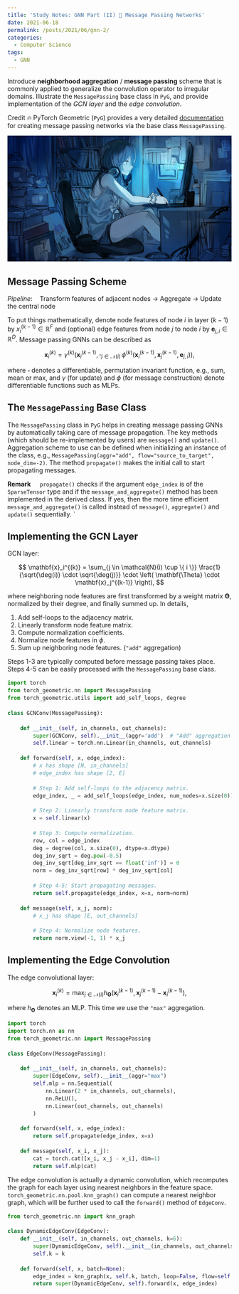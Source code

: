 ```yaml
---
title: 'Study Notes: GNN Part (II) 🌲 Message Passing Networks'
date: 2021-06-18
permalink: /posts/2021/06/gnn-2/
categories:
  - Computer Science
tags:
  - GNN
---
```


Introduce **neighborhood aggregation** / **message passing** scheme that is commonly applied to generalize the convolution operator to irregular domains. Illustrate the `MessagePassing` base class in `PyG`, and provide implementation of the *GCN layer* and the *edge convolution*.

Credit 🔥 PyTorch Geometric (`PyG`) provides a very detailed [documentation](https://pytorch-geometric.readthedocs.io/en/latest/notes/create_gnn.html#creating-message-passing-networks) for creating message passing networks via the base class `MessagePassing`.

![](/assets/img/banner-2.jpg)

## Message Passing Scheme

*Pipeline*:$\quad$Transform features of adjacent nodes $\to$ Aggregate $\to$ Update the central node

To put things mathematically, denote node features of node $i$ in layer $(k-1)$ by $x_i^{(k-1)}\in \mathbb{R}^F$ and (optional) edge features from node $j$ to node $i$ by $\mathbf{e}_{j, i}\in\mathbb{R}^D$. Message passing GNNs can be described as

$$
\mathbf{x}_i^{(k)} = \gamma^{(k)} \left( \mathbf{x}_i^{(k-1)}, \square_{j \in \mathcal{N}(i)} \, \phi^{(k)}\left(\mathbf{x}_i^{(k-1)}, \mathbf{x}_j^{(k-1)},\mathbf{e}_{j,i}\right) \right),
$$

where $\square$ denotes a differentiable, permutation invariant function, e.g., sum, mean or max, and $\gamma$ (for update) and $\phi$ (for message construction) denote differentiable functions such as MLPs.

## The `MessagePassing` Base Class

The `MessagePassing` class in `PyG` helps in creating message passing GNNs by automatically taking care of message propagation. The key methods (which should be re-implemented by users) are `message()` and `update()`. Aggregation scheme to use can be defined when initializing an instance of the class, e.g., `MessagePassing(aggr="add", flow="source_to_target", node_dim=-2)`. The method `propagate()` makes the initial call to start propagating messages.

**Remark** $\quad$`propagate()` checks if the argument `edge_index` is of the `SparseTensor` type and if the `message_and_aggregate()` method has been implemented in the derived class. If yes, then the more time efficient `message_and_aggregate()` is called instead of `message()`, `aggregate()` and `update()` sequentially. `

## Implementing the GCN Layer

GCN layer:

$$
\mathbf{x}_i^{(k)} = \sum_{j \in \mathcal{N}(i) \cup \{ i \}} \frac{1}{\sqrt{\deg(i)} \cdot \sqrt{\deg(j)}} \cdot \left( \mathbf{\Theta} \cdot \mathbf{x}_j^{(k-1)} \right),
$$

where neighboring node features are first transformed by a weight matrix $\mathbf{\Theta}$, normalized by their degree, and finally summed up. In details,

1. Add self-loops to the adjacency matrix.
2. Linearly transform node feature matrix.
3. Compute normalization coefficients.
4. Normalize node features in $\phi$.
5. Sum up neighboring node features. (`"add"` aggregation)

Steps 1-3 are typically computed before message passing takes place. Steps 4-5 can be easily processed with the `MessagePassing` base class. 

```python
import torch
from torch_geometric.nn import MessagePassing
from torch_geometric.utils import add_self_loops, degree

class GCNConv(MessagePassing):
    
    def __init__(self, in_channels, out_channels):
        super(GCNConv, self).__init__(aggr='add')  # "Add" aggregation (Step 5).
        self.linear = torch.nn.Linear(in_channels, out_channels)

    def forward(self, x, edge_index):
        # x has shape [N, in_channels]
        # edge_index has shape [2, E]

        # Step 1: Add self-loops to the adjacency matrix.
        edge_index, _ = add_self_loops(edge_index, num_nodes=x.size(0))

        # Step 2: Linearly transform node feature matrix.
        x = self.linear(x)

        # Step 3: Compute normalization.
        row, col = edge_index
        deg = degree(col, x.size(0), dtype=x.dtype)
        deg_inv_sqrt = deg.pow(-0.5)
        deg_inv_sqrt[deg_inv_sqrt == float('inf')] = 0
        norm = deg_inv_sqrt[row] * deg_inv_sqrt[col]

        # Step 4-5: Start propagating messages.
        return self.propagate(edge_index, x=x, norm=norm)

    def message(self, x_j, norm):
        # x_j has shape [E, out_channels]

        # Step 4: Normalize node features.
        return norm.view(-1, 1) * x_j
```



## Implementing the Edge Convolution

The edge convolutional layer:

$$
\mathbf{x}_i^{(k)} = \max_{j\in\mathcal{N}(i)}h_{\mathbf{\Theta}}(\mathbf{x}_i^{(k-1)}, \mathbf{x}_j^{(k-1)}-\mathbf{x}_i^{(k-1)}),
$$

where $h_{\mathbf{\Theta}}$ denotes an MLP. This time we use the `"max"` aggregation.

```python
import torch
import torch.nn as nn
from torch_geometric.nn import MessagePassing

class EdgeConv(MessagePassing):
    
    def __init__(self, in_channels, out_channels):
        super(EdgeConv, self).__init__(aggr="max")
        self.mlp = nn.Sequential(
            nn.Linear(2 * in_channels, out_channels),
            nn.ReLU(),
            nn.Linear(out_channels, out_channels)
        )

    def forward(self, x, edge_index):
        return self.propagate(edge_index, x=x)

    def message(self, x_i, x_j):
        cat = torch.cat([x_i, x_j - x_i], dim=1)
        return self.mlp(cat)
```

The edge convolution is actually a dynamic convolution, which recomputes the graph for each layer using nearest neighbors in the feature space. `torch_geometric.nn.pool.knn_graph()` can compute a nearest neighbor graph, which will be further used to call the `forward()` method of `EdgeConv`.

```python
from torch_geometric.nn import knn_graph

class DynamicEdgeConv(EdgeConv):
    def __init__(self, in_channels, out_channels, k=6):
        super(DynamicEdgeConv, self).__init__(in_channels, out_channels)
        self.k = k

    def forward(self, x, batch=None):
        edge_index = knn_graph(x, self.k, batch, loop=False, flow=self.flow)
        return super(DynamicEdgeConv, self).forward(x, edge_index)
```

